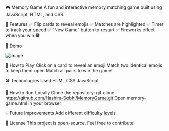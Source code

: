 🎮 Memory Game
A fun and interactive memory matching game built using JavaScript, HTML, and CSS.

🚀 Features
✅ Flip cards to reveal emojis
✅ Matches are highlighted
✅ Timer to track your speed
✅ "New Game" button to restart
✅ Fireworks effect when you win 🎆

📸 Demo


![image](https://github.com/user-attachments/assets/1b72821d-5b26-400b-a1f9-986a4b8255af)


🎯 How to Play
Click on a card to reveal an emoji
Match two identical emojis to keep them open
Match all pairs to win the game!

🛠️ Technologies Used
HTML
CSS
JavaScript

🔧 How to Run Locally
Clone the repository: git clone https://github.com/Hashim-Sobhi/MemoryGame.git
Open memory-game.html in your browser

💡 Future Improvements
Add different difficulty levels

📜 License
This project is open-source. Feel free to contribute!
